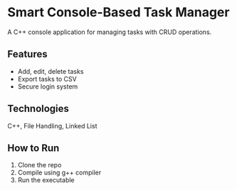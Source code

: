 # Smart Console-Based Task Manager
A C++ console application for managing tasks with CRUD operations.

## Features
- Add, edit, delete tasks
- Export tasks to CSV
- Secure login system

## Technologies
C++, File Handling, Linked List

## How to Run
1. Clone the repo
2. Compile using g++ compiler
3. Run the executable
